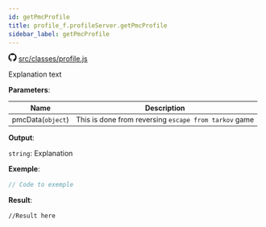 ```yaml
---
id: getPmcProfile
title: profile_f.profileServer.getPmcProfile
sidebar_label: getPmcProfile
---
```

![](/img/github.png) [src/classes/profile.js](https://github.com/TrustedSourceLeaks/LeakedServer/blob/master/src/classes/profile.js#L48)

Explanation text

**Parameters**:

Name  |   Description 
----------- |   -----------
pmcData(`object`)  |   This is done from reversing `escape from tarkov` game


**Output**:

`string`: Explanation


**Exemple**:
```js
// Code to exemple
```

**Result**:
```
//Result here
```